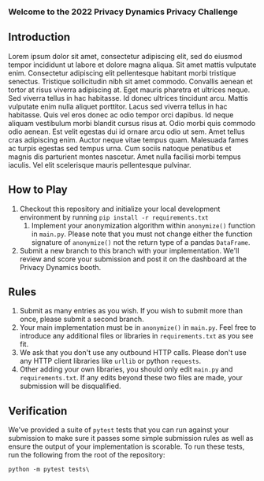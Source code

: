 ### Welcome to the 2022 Privacy Dynamics Privacy Challenge

## Introduction

Lorem ipsum dolor sit amet, consectetur adipiscing elit, sed do eiusmod tempor incididunt ut labore et dolore magna aliqua. Sit amet mattis vulputate enim. Consectetur adipiscing elit pellentesque habitant morbi tristique senectus. Tristique sollicitudin nibh sit amet commodo. Convallis aenean et tortor at risus viverra adipiscing at. Eget mauris pharetra et ultrices neque. Sed viverra tellus in hac habitasse. Id donec ultrices tincidunt arcu. Mattis vulputate enim nulla aliquet porttitor. Lacus sed viverra tellus in hac habitasse. Quis vel eros donec ac odio tempor orci dapibus. Id neque aliquam vestibulum morbi blandit cursus risus at. Odio morbi quis commodo odio aenean. Est velit egestas dui id ornare arcu odio ut sem. Amet tellus cras adipiscing enim. Auctor neque vitae tempus quam. Malesuada fames ac turpis egestas sed tempus urna. Cum sociis natoque penatibus et magnis dis parturient montes nascetur. Amet nulla facilisi morbi tempus iaculis. Vel elit scelerisque mauris pellentesque pulvinar.

## How to Play
1. Checkout this repository and initialize your local development environment by running `pip install -r requirements.txt`
   1. Implement your anonymization algorithm within `anonymize()` function in `main.py`.  Please note that you must not change either the function signature of `anonymize()` not the return type of a pandas `DataFrame`.
2. Submit a new branch to this branch with your implementation.  We'll review and score your submission and post it on the dashboard at the Privacy Dynamics booth.

## Rules
1. Submit as many entries as you wish. If you wish to submit more than once, please submit a second branch.
2. Your main implementation must be in `anonymize()` in `main.py`.  Feel free to introduce any additional files or libraries in `requirements.txt` as you see fit.
3. We ask that you don't use any outbound HTTP calls.  Please don't use any HTTP client libraries like `urllib` or python `requests`.
4. Other adding your own libraries, you should only edit `main.py` and `requirements.txt`. If any edits beyond these two files are made, your submission will be disqualified.

## Verification

We've provided a suite of `pytest` tests that you can run against your submission to make sure it passes some simple submission rules as well as ensure the output of your implementation is scorable.  To run these tests, run the following from the root of the repository:

`python -m pytest tests\`
